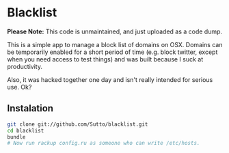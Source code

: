 # Blacklist

**Please Note:** This code is unmaintained, and just uploaded as a code dump.

This is a simple app to manage a block list of domains on OSX.
Domains can be temporarily enabled for a short period of time (e.g. block
twitter, except when you need access to test things) and was built
because I suck at productivity.

Also, it was hacked together one day and isn't really intended for serious use. Ok?

## Instalation

```sh
git clone git://github.com/Sutto/blacklist.git
cd blacklist
bundle
# Now run rackup config.ru as someone who can write /etc/hosts.
```